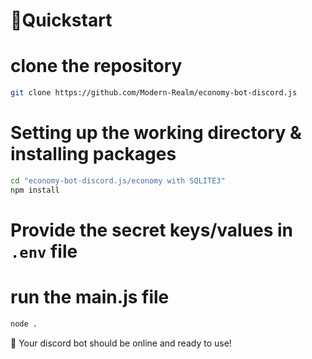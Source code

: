 # 📙Quickstart

# clone the repository

```sh
git clone https://github.com/Modern-Realm/economy-bot-discord.js
```

# Setting up the working directory & installing packages

```sh
cd "economy-bot-discord.js/economy with SQLITE3"
npm install
```

# Provide the secret keys/values in `.env` file

# run the main.js file

```sh
node .
```

🎉 Your discord bot should be online and ready to use!
